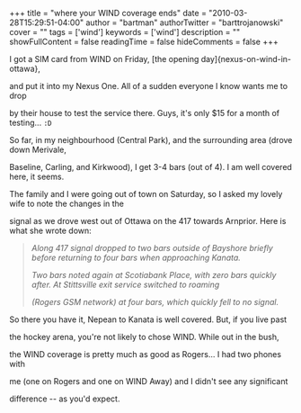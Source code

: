 +++
title = "where your WIND coverage ends"
date = "2010-03-28T15:29:51-04:00"
author = "bartman"
authorTwitter = "barttrojanowski"
cover = ""
tags = ['wind']
keywords = ['wind']
description = ""
showFullContent = false
readingTime = false
hideComments = false
+++

I got a SIM card from WIND on Friday, [the opening day]{nexus-on-wind-in-ottawa},

and put it into my Nexus One.  All of a sudden everyone I know wants me to drop

by their house to test the service there.  Guys, it's only $15 for a month of testing... `:D`



So far, in my neighbourhood (Central Park), and the surrounding area (drove down Merivale,

Baseline, Carling, and Kirkwood), I get 3-4 bars (out of 4).  I am well covered here, it seems.



The family and I were going out of town on Saturday, so I asked my lovely wife to note the changes in the

signal as we drove west out of Ottawa on the 417 towards Arnprior.  Here is what she wrote down:



<blockquote><i>

Along 417 signal dropped to two bars outside of Bayshore briefly before returning to four bars when approaching Kanata.

Two bars noted again at Scotiabank Place, with zero bars quickly after.  At Stittsville exit service switched to roaming

(Rogers GSM network) at four bars, which quickly fell to no signal.

</i></blockquote>



So there you have it, Nepean to Kanata is well covered.  But, if you live past

the hockey arena, you're not likely to chose WIND.  While out in the bush,

the WIND coverage is pretty much as good as Rogers... I had two phones with

me (one on Rogers and one on WIND Away) and I didn't see any significant

difference -- as you'd expect.
